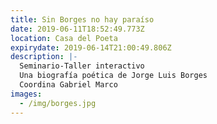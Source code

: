 ```yaml
---
title: Sin Borges no hay paraíso
date: 2019-06-11T18:52:49.773Z
location: Casa del Poeta
expirydate: 2019-06-14T21:00:49.806Z
description: |-
  Seminario-Taller interactivo
  Una biografía poética de Jorge Luis Borges
  Coordina Gabriel Marco
images:
  - /img/borges.jpg
---
```


